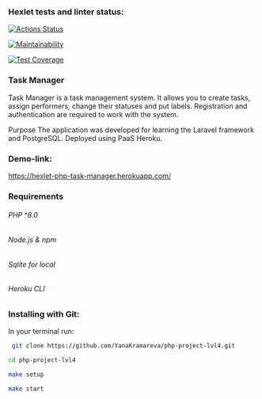 ### Hexlet tests and linter status:
[![Actions Status](https://github.com/YanaKramareva/php-project-lvl4/workflows/hexlet-check/badge.svg)](https://github.com/YanaKramareva/php-project-lvl4/actions)

[![Maintainability](https://api.codeclimate.com/v1/badges/fc0cabfe3ddfb69f5224/maintainability)](https://codeclimate.com/github/YanaKramareva/php-project-lvl4/maintainability)

[![Test Coverage](https://api.codeclimate.com/v1/badges/fc0cabfe3ddfb69f5224/test_coverage)](https://codeclimate.com/github/YanaKramareva/php-project-lvl4/test_coverage)

### Task Manager
Task Manager is a task management system.
It allows you to create tasks, assign performers, change their statuses and put labels.
Registration and authentication are required to work with the system.

Purpose
The application was developed for learning the Laravel framework and PostgreSQL. Deployed using PaaS Heroku.

### Demo-link:
https://hexlet-php-task-manager.herokuapp.com/

### Requirements
###### PHP ^8.0
###### Node.js & npm
###### Sqlite for local
###### Heroku CLI

### Installing with Git:

In your terminal run:

  ```sh
   git clone https://github.com/YanaKramareva/php-project-lvl4.git
  ```
  ```sh
 cd php-project-lvl4
  ```
  ```sh
 make setup
  ```
  ```sh
 make start
  ```
